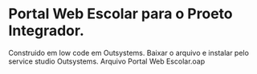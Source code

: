 # Portal Web Escolar para o Proeto Integrador.
Construido em low code em Outsystems.
Baixar o arquivo  e instalar pelo service studio Outsystems.
Arquivo Portal Web Escolar.oap
